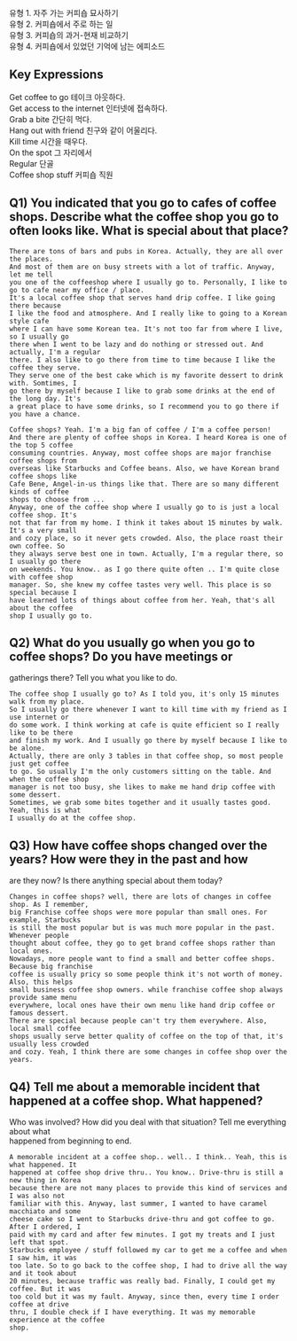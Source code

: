 유형 1. 자주 가는 커피숍 묘사하기  
유형 2. 커피숍에서 주로 하는 일  
유형 3. 커피숍의 과거-현재 비교하기  
유형 4. 커피숍에서 있었던 기억에 남는 에피소드  
## Key Expressions  
Get coffee to go 테이크 아웃하다.  
Get access to the internet  인터넷에 접속하다.  
Grab a bite 간단히 먹다.  
Hang out with friend 친구와 같이 어울리다.  
Kill time 시간을 때우다.  
On the spot 그 자리에서  
Regular 단골  
Coffee shop stuff 커피숍 직원  
## Q1) You indicated that you go to cafes of coffee shops. Describe what the coffee shop you go to often looks like. What is special about that place?  
```
There are tons of bars and pubs in Korea. Actually, they are all over the places.  
And most of them are on busy streets with a lot of traffic. Anyway, let me tell
you one of the coffeeshop where I usually go to. Personally, I like to go to cafe near my office / place.  
It's a local coffee shop that serves hand drip coffee. I like going there because  
I like the food and atmosphere. And I really like to going to a Korean style cafe  
where I can have some Korean tea. It's not too far from where I live, so I usually go  
there when I went to be lazy and do nothing or stressed out. And actually, I'm a regular  
there. I also like to go there from time to time because I like the coffee they serve.  
They serve one of the best cake which is my favorite dessert to drink with. Somtimes, I  
go there by myself because I like to grab some drinks at the end of the long day. It's  
a great place to have some drinks, so I recommend you to go there if you have a chance.
```
```
Coffee shops? Yeah. I'm a big fan of coffee / I'm a coffee person!  
And there are plenty of coffee shops in Korea. I heard Korea is one of the top 5 coffee  
consuming countries. Anyway, most coffee shops are major franchise coffee shops from  
overseas like Starbucks and Coffee beans. Also, we have Korean brand coffee shops like  
Cafe Bene, Angel-in-us things like that. There are so many different kinds of coffee  
shops to choose from ...  
Anyway, one of the coffee shop where I usually go to is just a local coffee shop. It's  
not that far from my home. I think it takes about 15 minutes by walk. It's a very small  
and cozy place, so it never gets crowded. Also, the place roast their own coffee. So  
they always serve best one in town. Actually, I'm a regular there, so I usually go there  
on weekends. You know.. as I go there quite often .. I'm quite close with coffee shop  
manager. So, she knew my coffee tastes very well. This place is so special because I  
have learned lots of things about coffee from her. Yeah, that's all about the coffee  
shop I usually go to.
```
## Q2) What do you usually go when you go to coffee shops? Do you have meetings or  
gatherings there? Tell you what you like to do.  
```
The coffee shop I usually go to? As I told you, it's only 15 minutes walk from my place.  
So I usually go there whenever I want to kill time with my friend as I use internet or  
do some work. I think working at cafe is quite efficient so I really like to be there  
and finish my work. And I usually go there by myself because I like to be alone.  
Actually, there are only 3 tables in that coffee shop, so most people just get coffee  
to go. So usually I'm the only customers sitting on the table. And when the coffee shop  
manager is not too busy, she likes to make me hand drip coffee with some dessert.  
Sometimes, we grab some bites together and it usually tastes good. Yeah, this is what  
I usually do at the coffee shop.
```
## Q3) How have coffee shops changed over the years? How were they in the past and how  
are they now? Is there anything special about them today?  
```
Changes in coffee shops? well, there are lots of changes in coffee shop. As I remember,  
big Franchise coffee shops were more popular than small ones. For example, Starbucks  
is still the most popular but is was much more popular in the past. Whenever people  
thought about coffee, they go to get brand coffee shops rather than local ones.  
Nowadays, more people want to find a small and better coffee shops. Because big franchise  
coffee is usually pricy so some people think it's not worth of money. Also, this helps  
small business coffee shop owners. while franchise coffee shop always provide same menu  
everywhere, local ones have their own menu like hand drip coffee or famous dessert.  
There are special because people can't try them everywhere. Also, local small coffee  
shops usually serve better quality of coffee on the top of that, it's usually less crowded  
and cozy. Yeah, I think there are some changes in coffee shop over the years.
```
## Q4) Tell me about a memorable incident that happened at a coffee shop. What happened?
Who was involved? How did you deal with that situation? Tell me everything about what  
happened from beginning to end.  
```
A memorable incident at a coffee shop.. well.. I think.. Yeah, this is what happened. It  
happened at coffee shop drive thru.. You know.. Drive-thru is still a new thing in Korea  
because there are not many places to provide this kind of services and I was also not  
familiar with this. Anyway, last summer, I wanted to have caramel macchiato and some  
cheese cake so I went to Starbucks drive-thru and got coffee to go. After I ordered, I  
paid with my card and after few minutes. I got my treats and I just left that spot.  
Starbucks employee / stuff followed my car to get me a coffee and when I saw him, it was  
too late. So to go back to the coffee shop, I had to drive all the way and it took about  
20 minutes, because traffic was really bad. Finally, I could get my coffee. But it was  
too cold but it was my fault. Anyway, since then, every time I order coffee at drive  
thru, I double check if I have everything. It was my memorable experience at the coffee  
shop.
```
